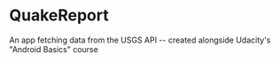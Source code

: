 # QuakeReport
An app fetching data from the USGS API -- created alongside Udacity's "Android Basics" course 
